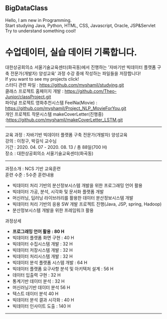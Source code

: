 ## BigDataClass
Hello, I am new in Programming.  
Start studying Java, Python, HTML, CSS, Javascript, Oracle, JSP&Servlet  
Try to understand something cool!

수업데이터, 실습 데이터 기록합니다.  
===================================
대한상공회의소 서울기술교육센터(화곡동)에서 진행하는 '자바기반 빅데이터 플랫폼 구축 전문가(개발자) 양성교육' 과정 수강 중에 작성하는 파일들을 저장합니다!<br>
If you want to see my projects click!<br>
스터디 관련 파일 : https://github.com/myshamil/studying.git <br>
클래스 프로젝트 홈페이지 개발 : https://github.com/Theo-Junior/classProject.git <br>
파이널 프로젝트 영화추천시스템 FeelNa(Movie) : https://github.com/myshamil/Project_NLP_MovieForYou.git <br> 
개인 프로젝트 작문시스템 makeCoverLetter(진행중) :https://github.com/myshamil/makeCoverLetter_LSTM.git <br>


<hr>

교육 과정 : 자바기반 빅데이터 플랫폼 구축 전문가(개발자) 양성교육    
강의 : 이정구, 박길식 교수님    
기간 : 2020. 04. 07 - 2020. 08. 13 / 총 88일(700 H)     
장소 : 대한상공회의소 서울기술교육센터(화곡동)    

<hr> 

과정소개 : NCS 기반 교육훈련  
훈련 수준 : 5수준 
훈련내용  
* 빅데이터 처리 기반의 분산정보시스템 개발을 위한 프로그래밍 언어 활용
* 빅데이터 가공, 분석, 시각화 및 문서화 플랫폼 개발 
* 머신러닝, 딥러닝 라이브러리를 활용한 데이터 분산정보시스템 개발    
* 빅데이터 처리 기반의 응용 SW 개발 프로젝트 진행(Java, JSP, spring, Hadoop)    
* 분산정보시스템 개발을 위한 프레임워크 활용 

과정상세 
* **프로그래밍 언어 활용 : 80 H** 
* 빅데이터 플랫폼 화면 구현 : 40 H 
* 빅데이터 수집시스템 개발 : 32 H 
* 빅데이터 저장시스템 개발 : 32 H 
* 빅데이터 처리시스템 개발 : 32 H 
* 빅데이터 분석 플랫폼 시스템 개발 : 64 H 
* 빅데이터 플랫폼 요구사항 분석 및 아키텍처 설계 : 56 H
* 데이터 입출력 구현 : 32 H 
* 통계기반 데이터 분석 : 32 H 
* 머신러닝기반 데이터 분석 56 H
* 텍스트 데이터 분석 40 H
* 빅데이터 분석 결과 시각화 : 40 H 
* 빅데이터 인사이트 도출 : 140 H 
  

<hr>
